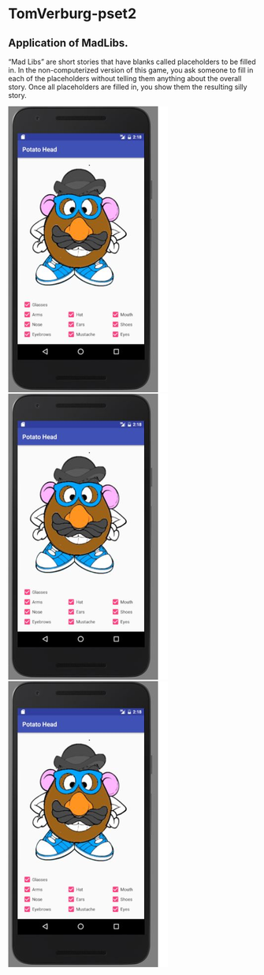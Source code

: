 # TomVerburg-pset2
## Application of MadLibs.
“Mad Libs” are short stories that have blanks called placeholders to be filled in.
In the non-computerized version of this game, you ask someone to fill in each of the placeholders without telling them anything about the overall story. 
Once all placeholders are filled in, you show them the resulting silly story.

![pic](https://github.com/tcjverburg/PotatoHead/blob/master/doc/Potato.JPG)
![pic](https://github.com/tcjverburg/PotatoHead/blob/master/doc/Potato.JPG)
![pic](https://github.com/tcjverburg/PotatoHead/blob/master/doc/Potato.JPG)

